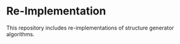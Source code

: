 # Re-Implementation
This repository includes re-implementations of  structure generator algorithms.
